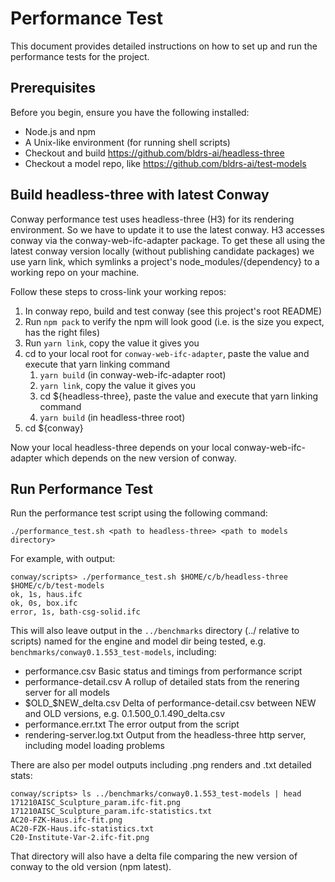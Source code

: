# Performance Test

This document provides detailed instructions on how to set up and run the
performance tests for the project.

## Prerequisites

Before you begin, ensure you have the following installed:
- Node.js and npm
- A Unix-like environment (for running shell scripts)
- Checkout and build https://github.com/bldrs-ai/headless-three
- Checkout a model repo, like https://github.com/bldrs-ai/test-models

## Build headless-three with latest Conway

Conway performance test uses headless-three (H3) for its rendering environment.  So we have to update it to use the latest conway.  H3 accesses conway via the conway-web-ifc-adapter package.  To get these all using the latest conway version locally (without publishing candidate packages) we use yarn link, which symlinks a project's node_modules/{dependency} to a working repo on your machine.

Follow these steps to cross-link your working repos:

 1. In conway repo, build and test conway (see this project's root README)
 2. Run `npm pack` to verify the npm will look good (i.e. is the size you expect, has the right files)
 3. Run `yarn link`, copy the value it gives you
 4. cd to your local root for `conway-web-ifc-adapter`, paste the value and execute that yarn linking command
    1.  `yarn build` (in conway-web-ifc-adapter root)
    2.  `yarn link`, copy the value it gives you
       1.  cd ${headless-three}, paste the value and execute that yarn linking command
       2.  `yarn build` (in headless-three root)
 5. cd ${conway}

Now your local headless-three depends on your local conway-web-ifc-adapter which depends on the new version of conway.

## Run Performance Test

Run the performance test script using the following command:
```
./performance_test.sh <path to headless-three> <path to models directory>
```

For example, with output:
```
conway/scripts> ./performance_test.sh $HOME/c/b/headless-three $HOME/c/b/test-models
ok, 1s, haus.ifc
ok, 0s, box.ifc
error, 1s, bath-csg-solid.ifc
```

This will also leave output in the `../benchmarks` directory (../ relative to scripts) named for the engine and model dir being tested, e.g. `benchmarks/conway0.1.553_test-models`, including:
- performance.csv             Basic status and timings from performance script
- performance-detail.csv      A rollup of detailed stats from the renering server for all models
- $OLD_$NEW_delta.csv         Delta of performance-detail.csv between NEW and OLD versions, e.g. 0.1.500_0.1.490_delta.csv
- performance.err.txt         The error output from the script
- rendering-server.log.txt    Output from the headless-three http server, including model loading problems

There are also per model outputs including .png renders and .txt detailed stats:
```
conway/scripts> ls ../benchmarks/conway0.1.553_test-models | head
171210AISC_Sculpture_param.ifc-fit.png
171210AISC_Sculpture_param.ifc-statistics.txt
AC20-FZK-Haus.ifc-fit.png
AC20-FZK-Haus.ifc-statistics.txt
C20-Institute-Var-2.ifc-fit.png
```

That directory will also have a delta file comparing the new version of conway to the old version (npm latest).

```

```

